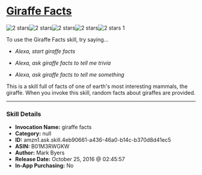 # [Giraffe Facts](http://alexa.amazon.com/#skills/amzn1.ask.skill.4eb90661-a436-46a0-b14c-b370d8d41ec5)
![2 stars](../../images/ic_star_black_18dp_1x.png)![2 stars](../../images/ic_star_black_18dp_1x.png)![2 stars](../../images/ic_star_border_black_18dp_1x.png)![2 stars](../../images/ic_star_border_black_18dp_1x.png)![2 stars](../../images/ic_star_border_black_18dp_1x.png) 1

To use the Giraffe Facts skill, try saying...

* *Alexa, start giraffe facts*

* *Alexa, ask giraffe facts to tell me trivia*

* *Alexa, ask giraffe facts to tell me something*

This is a skill full of facts of one of earth's most interesting mammals, the giraffe. When you invoke this skill, random facts about giraffes are provided.

***

### Skill Details

* **Invocation Name:** giraffe facts
* **Category:** null
* **ID:** amzn1.ask.skill.4eb90661-a436-46a0-b14c-b370d8d41ec5
* **ASIN:** B01M3RWGKW
* **Author:** Mark Byers
* **Release Date:** October 25, 2016 @ 02:45:57
* **In-App Purchasing:** No
